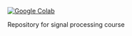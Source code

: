 [![Google Colab](https://colab.research.google.com/assets/colab-badge.svg)](https://colab.research.google.com/github/jcohenadad/ELE8812-signal-processing/blob/main/notebooks/fun_with_filters.ipynb)

Repository for signal processing course
